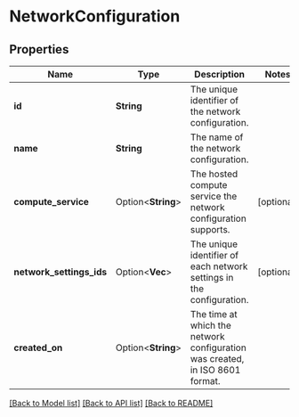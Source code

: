 # NetworkConfiguration

## Properties

Name | Type | Description | Notes
------------ | ------------- | ------------- | -------------
**id** | **String** | The unique identifier of the network configuration. | 
**name** | **String** | The name of the network configuration. | 
**compute_service** | Option<**String**> | The hosted compute service the network configuration supports. | [optional]
**network_settings_ids** | Option<**Vec<String>**> | The unique identifier of each network settings in the configuration. | [optional]
**created_on** | Option<**String**> | The time at which the network configuration was created, in ISO 8601 format. | 

[[Back to Model list]](../README.md#documentation-for-models) [[Back to API list]](../README.md#documentation-for-api-endpoints) [[Back to README]](../README.md)


